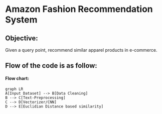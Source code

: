 # Amazon Fashion Recommendation System

## Objective:
Given a query point, recommend similar apparel products in e-commerce.

## Flow of the code is as follow:
#### Flow chart:

```mermaid
graph LR
A[Input Dataset] --> B[Data Cleaning]
B --> C[Text-Preprocessing]
C --> D[Vectorizer/CNN]
D --> E[Euclidian Distance based similarity]
```

